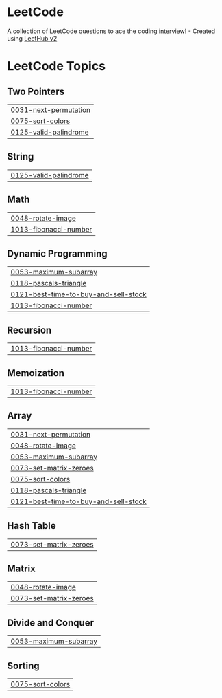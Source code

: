 # LeetCode
A collection of LeetCode questions to ace the coding interview! - Created using [LeetHub v2](https://github.com/arunbhardwaj/LeetHub-2.0)

<!---LeetCode Topics Start-->
# LeetCode Topics
## Two Pointers
|  |
| ------- |
| [0031-next-permutation](https://github.com/xevohere/LeetCode/tree/master/0031-next-permutation) |
| [0075-sort-colors](https://github.com/xevohere/LeetCode/tree/master/0075-sort-colors) |
| [0125-valid-palindrome](https://github.com/xevohere/LeetCode/tree/master/0125-valid-palindrome) |
## String
|  |
| ------- |
| [0125-valid-palindrome](https://github.com/xevohere/LeetCode/tree/master/0125-valid-palindrome) |
## Math
|  |
| ------- |
| [0048-rotate-image](https://github.com/xevohere/LeetCode/tree/master/0048-rotate-image) |
| [1013-fibonacci-number](https://github.com/xevohere/LeetCode/tree/master/1013-fibonacci-number) |
## Dynamic Programming
|  |
| ------- |
| [0053-maximum-subarray](https://github.com/xevohere/LeetCode/tree/master/0053-maximum-subarray) |
| [0118-pascals-triangle](https://github.com/xevohere/LeetCode/tree/master/0118-pascals-triangle) |
| [0121-best-time-to-buy-and-sell-stock](https://github.com/xevohere/LeetCode/tree/master/0121-best-time-to-buy-and-sell-stock) |
| [1013-fibonacci-number](https://github.com/xevohere/LeetCode/tree/master/1013-fibonacci-number) |
## Recursion
|  |
| ------- |
| [1013-fibonacci-number](https://github.com/xevohere/LeetCode/tree/master/1013-fibonacci-number) |
## Memoization
|  |
| ------- |
| [1013-fibonacci-number](https://github.com/xevohere/LeetCode/tree/master/1013-fibonacci-number) |
## Array
|  |
| ------- |
| [0031-next-permutation](https://github.com/xevohere/LeetCode/tree/master/0031-next-permutation) |
| [0048-rotate-image](https://github.com/xevohere/LeetCode/tree/master/0048-rotate-image) |
| [0053-maximum-subarray](https://github.com/xevohere/LeetCode/tree/master/0053-maximum-subarray) |
| [0073-set-matrix-zeroes](https://github.com/xevohere/LeetCode/tree/master/0073-set-matrix-zeroes) |
| [0075-sort-colors](https://github.com/xevohere/LeetCode/tree/master/0075-sort-colors) |
| [0118-pascals-triangle](https://github.com/xevohere/LeetCode/tree/master/0118-pascals-triangle) |
| [0121-best-time-to-buy-and-sell-stock](https://github.com/xevohere/LeetCode/tree/master/0121-best-time-to-buy-and-sell-stock) |
## Hash Table
|  |
| ------- |
| [0073-set-matrix-zeroes](https://github.com/xevohere/LeetCode/tree/master/0073-set-matrix-zeroes) |
## Matrix
|  |
| ------- |
| [0048-rotate-image](https://github.com/xevohere/LeetCode/tree/master/0048-rotate-image) |
| [0073-set-matrix-zeroes](https://github.com/xevohere/LeetCode/tree/master/0073-set-matrix-zeroes) |
## Divide and Conquer
|  |
| ------- |
| [0053-maximum-subarray](https://github.com/xevohere/LeetCode/tree/master/0053-maximum-subarray) |
## Sorting
|  |
| ------- |
| [0075-sort-colors](https://github.com/xevohere/LeetCode/tree/master/0075-sort-colors) |
<!---LeetCode Topics End-->